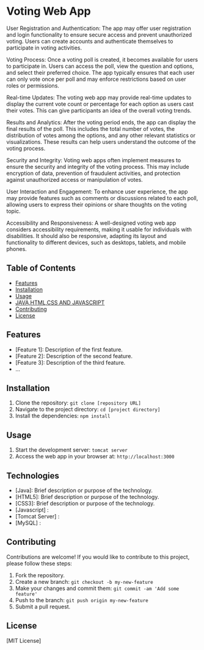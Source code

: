 # Voting Web App

User Registration and Authentication: 
The app may offer user registration and login functionality to ensure secure access and prevent unauthorized voting. 
Users can create accounts and authenticate themselves to participate in voting activities.

Voting Process: Once a voting poll is created, it becomes available for users to participate in. 
Users can access the poll, view the question and options, and select their preferred choice. 
The app typically ensures that each user can only vote once per poll and may enforce restrictions based on user roles or permissions.

Real-time Updates: The voting web app may provide real-time updates to display the current vote count or percentage for each option as users cast their votes. 
This can give participants an idea of the overall voting trends.

Results and Analytics: After the voting period ends, the app can display the final results of the poll. 
This includes the total number of votes, the distribution of votes among the options, 
and any other relevant statistics or visualizations. These results can help users understand the outcome of the voting process.

Security and Integrity: Voting web apps often implement measures to ensure the security and integrity of the voting process. 
This may include encryption of data, prevention of fraudulent activities, and protection against unauthorized access or manipulation of votes.

User Interaction and Engagement: To enhance user experience, the app may provide features such as comments or discussions related to each poll, allowing users to express their opinions or share thoughts on the voting topic.

Accessibility and Responsiveness: A well-designed voting web app considers accessibility requirements, making it usable for individuals with disabilities. 
It should also be responsive, adapting its layout and functionality to different devices, such as desktops, tablets, and mobile phones.

## Table of Contents
- [Features](#features)
- [Installation](#installation)
- [Usage](#usage)
- [JAVA,HTML,CSS AND JAVASCRIPT](#technologies)
- [Contributing](#contributing)
- [License](#license)

## Features
- [Feature 1]: Description of the first feature.
- [Feature 2]: Description of the second feature.
- [Feature 3]: Description of the third feature.
- ...

## Installation
1. Clone the repository: `git clone [repository URL]`
2. Navigate to the project directory: `cd [project directory]`
3. Install the dependencies: `npm install`

## Usage
1. Start the development server: `tomcat server`
2. Access the web app in your browser at: `http://localhost:3000`

## Technologies
- [Java]: Brief description or purpose of the technology.
- [HTML5]: Brief description or purpose of the technology.
- [CSS3]: Brief description or purpose of the technology.
- [Javascript] :
- [Tomcat Server] :
- [MySQL] :

## Contributing
Contributions are welcome! If you would like to contribute to this project, please follow these steps:
1. Fork the repository.
2. Create a new branch: `git checkout -b my-new-feature`
3. Make your changes and commit them: `git commit -am 'Add some feature'`
4. Push to the branch: `git push origin my-new-feature`
5. Submit a pull request.

## License
[MIT License] 

